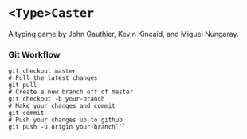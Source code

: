 # `<Type>Caster`

A typing game by John Gauthier, Kevin Kincaid, and Miguel Nungaray.

### Git Workflow
```# Switch to the master branch
git checkout master
# Pull the latest changes
git pull
# Create a new branch off of master
git checkout -b your-branch
# Make your changes and commit
git commit
# Push your changes up to github
git push -u origin your-branch```